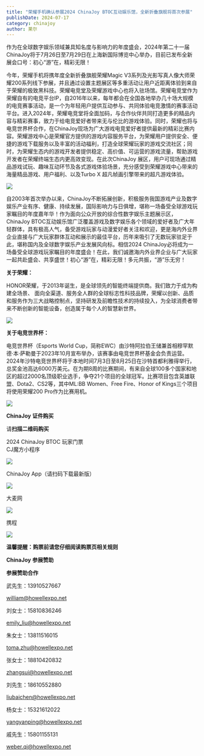 ```yaml
---
title: "荣耀手机确认参展2024 ChinaJoy BTOC互动娱乐馆，全新折叠旗舰将首次参展"
publishDate: 2024-07-17
category: chinajoy
author: 莱尔
---
```


作为在全球数字娱乐领域兼具知名度与影响力的年度盛会，2024年第二十一届ChinaJoy将于7月26日至7月29日在上海新国际博览中心举办，目前已发布全新展会口号：初心“游”在，精彩无限！

今年，荣耀手机将携年度全新折叠旗舰荣耀Magic V3系列及光影写真人像大师荣耀200系列线下参展，并且通过设置主题展区等多重活动让用户近距离体验到来自于荣耀的极致黑科技。荣耀电竞堂及荣耀游戏中心也将入驻场馆。荣耀电竞堂作为荣耀自有的电竞平台IP，自2016年以来，每年都会在全国各地举办几十场大规模的电竞赛事活动，是一个为年轻用户提供互动参与、共同体验电竞激情的赛事活动平台。进入2024年，荣耀电竞堂将全面加码，与合作伙伴共同打造更多的精品内容与精彩赛事，致力于给电竞爱好者带来无与伦比的游戏体验。同时，荣耀也将与电竞世界杯合作，在ChinaJoy现场为广大游戏电竞爱好者提供最新的精彩比赛内容。荣耀游戏中心是荣耀官方提供的游戏内容服务平台，为荣耀用户提供安全、便捷的游戏下载服务以及丰富的活动福利，打造全球荣耀玩家的游戏交流社区；同时，为荣耀生态内的游戏开发者提供稳定、高价值、可运营的游戏流量，帮助游戏开发者在荣耀终端生态内更高效变现。在此次ChinaJoy 展区，用户可现场通过精品游戏试玩、趣味互动环节及各式游戏体验场景，充分感受到荣耀游戏中心带来的海量精品游戏、用户福利、以及Turbo X 超凡帧画引擎带来的超凡游戏体验。

![](https://ec-net-1251389766.cos.ap-shanghai.myqcloud.com/wp-content/uploads/2024/07/20240717204407284.png)

自2003年首次举办以来，ChinaJoy不断拓展创新，积极服务我国游戏产业及数字娱乐产业有序、健康、持续发展，国际影响力与日俱增，堪称一场备受全球游戏玩家瞩目的年度嘉年华！作为面向公众开放的综合性数字娱乐主题展示区，ChinaJoy BTOC互动娱乐馆广泛覆盖游戏及数字娱乐各个领域的爱好者及广大年轻群体，具有极高人气，备受游戏玩家与动漫爱好者关注和欢迎，更是海内外业界企业直接与广大玩家群体互动和展示的最佳平台，历年来吸引了无数玩家驻足于此，堪称国内及全球数字娱乐产业发展风向标。相信2024 ChinaJoy必将成为一场备受全球游戏玩家瞩目的年度盛会！在此，我们诚邀海内外业界企业与广大玩家一起共赴盛会、共享盛世！初心“游”在，精彩无限！多元共振，“游”乐无穷！

**关于荣耀：**

HONOR荣耀，于2013年诞生，是全球领先的智能终端提供商。我们致力于成为构建全场景、 面向全渠道、服务全人群的全球标志性科技品牌，荣耀以创新、品质和服务作为三大战略控制点，坚持研发及前瞻性技术的持续投入，为全球消费者带来不断创新的智能设备，创造属于每个人的智慧新世界。

![](https://ec-net-1251389766.cos.ap-shanghai.myqcloud.com/wp-content/uploads/2024/07/20240717204412722.png)

**关于电竞世界杯：**

电竞世界杯（Esports World Cup，简称EWC）由沙特阿拉伯王储兼首相穆罕默德·本·萨勒曼于2023年10月宣布举办，该赛事由电竞世界杯基金会负责运营。2024年沙特电竞世界杯将于本地时间7月3日至8月25日在沙特首都利雅得举行，总奖金池高达6000万美元。在为期8周的比赛期间，有来自全球100多个国家和地区的超过2000名顶级职业选手，争夺21个项目的全球冠军。比赛项目包含英雄联盟、Dota2、CS2等，其中ML:BB Women、Free Fire、Honor of Kings三个项目将使用荣耀200 Pro作为比赛用机。

![](https://ec-net-1251389766.cos.ap-shanghai.myqcloud.com/wp-content/uploads/2024/07/20240717204418301.png)

**ChinaJoy** **证件购买**

  
请**扫描二维码购买**

2024 ChinaJoy BTOC 玩家门票  
CJ魔方小程序  

![](https://ec-net-1251389766.cos.ap-shanghai.myqcloud.com/wp-content/uploads/2024/07/20240717204423123.png)

  
ChinaJoy App（请扫码下载最新版）

![](https://ec-net-1251389766.cos.ap-shanghai.myqcloud.com/wp-content/uploads/2024/07/20240717204424298.png)

大麦网

![](https://ec-net-1251389766.cos.ap-shanghai.myqcloud.com/wp-content/uploads/2024/07/20240717204425594.png)

携程

![](https://ec-net-1251389766.cos.ap-shanghai.myqcloud.com/wp-content/uploads/2024/07/20240717204426340.png)

**温馨提醒：购票前请您仔细阅读购票页相关规则**

**ChinaJoy** **参展赞助**

**参展赞助合作**

武先生：13910527667

[william@howellexpo.net](mailto:william@howellexpo.net)

刘女士：15810836246

[emily\_liu@howellexpo.net](mailto:emily_liu@howellexpo.net)

朱女士：13811516015

[toma.zhu@howellexpo.net](mailto:toma.zhu@howellexpo.net)

张女士：18810420832

[zhangsui@howellexpo.net](mailto:zhangsui@howellexpo.net)

刘先生：18610552880

[liubaichen@howellexpo.net](mailto:liubaichen@howellexpo.net)

杨女士：15321612022

[yangyanping@howellexpo.net](mailto:yangyanping@howellexpo.net)

戚先生：15801155131

weber.qi@howellexpo.net
